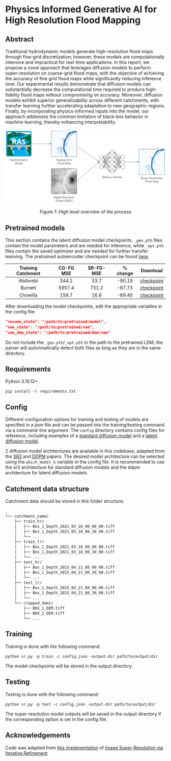 # Physics Informed Generative AI for High Resolution Flood Mapping
## Abstract
Traditional hydrodynamic models generate high-resolution flood maps through fine-grid discretization; however, these models are computationally intensive and impractical for real-time applications. In this report, we propose a novel approach that leverages diffusion models to perform super-resolution on coarse-grid flood maps, with the objective of achieving the accuracy of fine grid flood maps while significantly reducing inference time. Our experimental results demonstrate that diffusion models can substantially decrease the computational time required to produce high-fidelity flood maps without compromising on accuracy. Moreover, diffusion models exhibit superior generalizability across different catchments, with transfer learning further accelerating adaptation to new geographic regions. Finally, by incorporating physics-informed inputs into the model, our approach addresses the common limitation of black-box behavior in machine learning, thereby enhancing interpretability.

![A hydrodynamic model is used to generate a coarse-grid flood map, which is then passed into a diffusion model together with a DEM to generate a super-resolution flood map](./images/proposed_approach.png "High Level Overview")
<p style="text-align: center;">Figure 1: High level overview of the process</p>

## Pretrained models
This section contains the latent diffusion model checkpoints. `_gen.pth` files contain the model parameters and are needed for inference, while `_opt.pth` files contain the saved optimizer and are needed for further transfer learning. The pretrained autoencoder checkpoint can be found [here](https://drive.google.com/drive/folders/1OurEy9H589z9jXHj-cXtZ1pfyUcCQlIJ?usp=sharing).

| Training Catchment | CG-FG MSE | SR-FG-MSE | % change | Download |
| :----------------: | :-------: | :-------: | :------: | :------: |
| Wollombi | 344.2 | 33.7 | -90.19 | [checkpoint](https://drive.google.com/drive/folders/1lu39Zfs-wA01czTXvnoOOI5LSeClRZk2?usp=sharing) |
| Burnett | 5957.4 | 731.2 | -87.73 | [checkpoint](https://drive.google.com/drive/folders/1mp4n1uPkRVhe27OpUUnkoE726Wx2agYL?usp=sharing) |
| Chowilla | 158.7 | 16.8 | -89.40 | [checkpoint](https://drive.google.com/drive/folders/1m5hnVxXkf6R8kkpJbeKljij_TqobRqSf?usp=sharing) |

After downloading the model checkpoints, edit the appropriate variables in the config file:
```json
"resume_state": "/path/to/pretrained/model",
"vae_state": "/path/to/pretrained/vae",
"vae_dem_state": "/path/to/pretrained/dem/vae"
```
Do not include the `_gen.pth`/`_opt.pth` in the path to the pretrained LDM, the parser will autorimatically detect both files as long as they are in the same directory.

## Requirements
Python 3.10.12+
```
pip install -r requirements.txt
```

## Config
Different configuration options for training and testing of models are specified in a json file and can be passed into the training/testing command via a command-line argument. The `config` directory contains config files for reference, including examples of a [standard diffusion model](config/wollombi-5-01norm.json) and a [latent diffusion model](config/wollombi-trnf.json). 

2 diffusion model architectures are available in this codebase, adapted from the [SR3](https://arxiv.org/abs/2104.07636) and [DDPM](https://arxiv.org/abs/2006.11239) papers. The desired model architecture can be selected using the `which_model_G` variable in the config file. It is recommended to use the sr3 architecture for standard diffusion models and the ddpm architecture for latent diffusion models.

## Catchment data structure
Catchment data should be stored in this folder structure:
```
.
└── catchment_name/
    ├── train_hr/
    │   ├── Box_1_Depth_2021_03_18_00_00_00.tiff
    │   ├── Box_1_Depth_2021_03_18_00_30_00.tiff
    │   └── ...
    ├── train_lr/
    │   ├── Box_1_Depth_2021_03_18_00_00_00.tiff
    │   ├── Box_1_Depth_2021_03_18_00_30_00.tiff
    │   └── ...
    ├── test_hr/
    │   ├── Box_1_Depth_2015_04_21_00_00_00.tiff
    │   ├── Box_1_Depth_2015_04_21_00_30_00.tiff
    │   └── ...
    ├── test_lr/
    │   ├── Box_1_Depth_2015_04_21_00_00_00.tiff
    │   ├── Box_1_Depth_2015_04_21_00_30_00.tiff
    │   └── ...
    └── cropped_dems/
        ├── BOX_1_DEM.tiff
        ├── BOX_2_DEM.tiff
        └── ...
```

## Training
Training is done with the following command:
```
python sr.py -p train -c config.json -output-dir path/to/output/dir
```
The model checkpoints will be stored in the output directory.

## Testing
Testing is done with the following command:
```
python sr.py -p test -c config.json -output-dir path/to/output/dir
```
The super-resolution model outputs will be saved in the output directory if the corresponding option is set in the config file.

## Acknowledgements
Code was adapted from [this implementation](https://github.com/Janspiry/Image-Super-Resolution-via-Iterative-Refinement/tree/master) of [Image Super-Resolution via Iterative Refinement](https://arxiv.org/pdf/2104.07636)